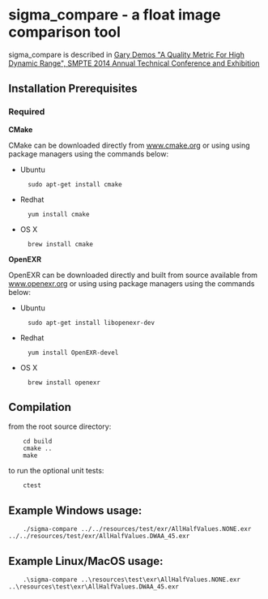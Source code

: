 # sigma_compare - a float image comparison tool
sigma_compare is described in [Gary Demos "A Quality Metric For High Dynamic Range", SMPTE 2014 Annual Technical Conference and Exhibition](https://github.com/michaeldsmith/sigma_compare/blob/main/resources/references/QualityMetricHDR.pdf)

## Installation Prerequisites ##

### Required ###

__CMake__

CMake can be downloaded directly from www.cmake.org or using using package managers using the commands below:

* Ubuntu

        sudo apt-get install cmake

* Redhat

        yum install cmake

* OS X

        brew install cmake
  
__OpenEXR__

OpenEXR can be downloaded directly and built from source available from www.openexr.org or using using package managers using the commands below:

* Ubuntu

        sudo apt-get install libopenexr-dev

* Redhat

        yum install OpenEXR-devel

* OS X
  
        brew install openexr                

## Compilation ##

from the root source directory:

        cd build
        cmake ..
        make

  to run the optional unit tests:

        ctest

## Example Windows usage: ##

        ./sigma-compare ../../resources/test/exr/AllHalfValues.NONE.exr ../../resources/test/exr/AllHalfValues.DWAA_45.exr
        
## Example Linux/MacOS usage: ##

        .\sigma-compare ..\resources\test\exr\AllHalfValues.NONE.exr ..\resources\test\exr\AllHalfValues.DWAA_45.exr

        
